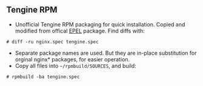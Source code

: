 ## Tengine RPM

- Unofficial Tengine RPM packaging for quick installation. Copied and modified from offical [EPEL](https://docs.fedoraproject.org/en-US/epel/) package. Find diffs with:
```shell
# diff -ru nginx.spec tengine.spec
```
- Separate package names are used. But they are in-place substitution for orginal nginx* packages, for easier operation.
- Copy all files into `~/rpmbuild/SOURCES`, and build:
```shell
# rpmbuild -ba tengine.spec
```

  

